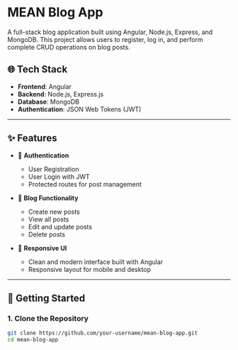 # MEAN Blog App

A full-stack blog application built using Angular, Node.js, Express, and MongoDB. This project allows users to register, log in, and perform complete CRUD operations on blog posts.

## 🌐 Tech Stack

- **Frontend**: Angular
- **Backend**: Node.js, Express.js
- **Database**: MongoDB
- **Authentication**: JSON Web Tokens (JWT)

---

## ✨ Features

- 🔐 **Authentication**
  - User Registration
  - User Login with JWT
  - Protected routes for post management

- 📝 **Blog Functionality**
  - Create new posts
  - View all posts
  - Edit and update posts
  - Delete posts

- 📱 **Responsive UI**
  - Clean and modern interface built with Angular
  - Responsive layout for mobile and desktop

---

## 🚀 Getting Started

### 1. Clone the Repository

```bash
git clone https://github.com/your-username/mean-blog-app.git
cd mean-blog-app
